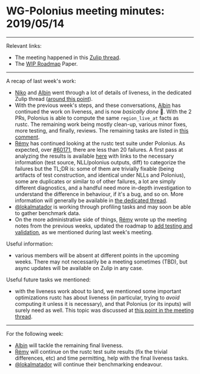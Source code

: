 # WG-Polonius meeting minutes: 2019/05/14
---

Relevant links:

- The meeting happened in this [Zulip thread](https://rust-lang.zulipchat.com/#narrow/stream/186049-t-compiler.2Fwg-polonius/topic/meeting.202019.2E05.2E14).
- The [WIP Roadmap](https://paper.dropbox.com/doc/Polonius-Roadmap--AY6C806s~AZK~e7wagmys2_wAg-hk3a9ynduUN2gk1A0NNTF) Paper.

---

A recap of last week's work:

- [Niko] and [Albin] went through a lot of details of liveness, in the dedicated Zulip thread ([around this point](https://rust-lang.zulipchat.com/#narrow/stream/186049-t-compiler.2Fwg-polonius/topic/liveness.20polonius.23104/near/165238306)). 
- With the previous week's steps, and these conversations, [Albin] has continued the work on liveness, and is now _basically done_ :tada:. With the 2 PRs, Polonius is able to compute the same `region_live_at` facts as rustc. The remaining work being mostly clean-up, various minor fixes, more testing, and finally, reviews. The remaining tasks are listed in [this comment](https://github.com/rust-lang/polonius/issues/104#issuecomment-492380520).
- [Rémy] has continued looking at the rustc test suite under Polonius. As expected, over [#60171](https://github.com/rust-lang/rust/pull/60171), there are less than 20 failures. A first pass at analyzing the results is available [here](https://hackmd.io/CjYB0fs4Q9CweyeTdKWyEg) with links to the necessary information (test source, NLL/polonius outputs, diff) to categorize the failures but the TL;DR is: some of them are trivially fixable (being artifacts of test construction, and identical under NLLs and Polonius), some are duplicates or similar to of other failures, a lot are simply different diagnostics, and a handful need more in-depth investigation to understand the difference in behaviour, if it's a bug, and so on. More information will generally be available in [the dedicated thread](https://rust-lang.zulipchat.com/#narrow/stream/186049-t-compiler.2Fwg-polonius/topic/rustc.20compare-mode.20polonius).
- [@lokalmatador] is working through profiling tasks and may soon be able to gather benchmark data.
- On the more administrative side of things, [Rémy] wrote up the meeting notes from the previous weeks, updated the roadmap to [add testing and validation](https://paper.dropbox.com/doc/Polonius-Roadmap--AdKXqkTdIxkM3zh3xZmuZ4RmAg-hk3a9ynduUN2gk1A0NNTF#:uid=569313235802426695258068&h2=Extending-Polonius-to-cover-th), as we mentioned during last week's meeting.

Useful information:

- various members will be absent at different points in the upcoming weeks. There may not necessarily be a meeting sometimes (TBD), but async updates will be available on Zulip in any case.

Useful future tasks we mentioned:

- with the liveness work about to land, we mentioned some important optimizations rustc has about liveness (in particular, trying to _avoid_ computing it unless it is necessary), and that Polonius (or its inputs) will surely need as well. This topic was discussed at [this point in the meeting thread](https://rust-lang.zulipchat.com/#narrow/stream/186049-t-compiler.2Fwg-polonius/topic/meeting.202019.2E05.2E14/near/165653374).

----
For the following week:

- [Albin] will tackle the remaining final liveness.
- [Rémy] will continue on the rustc test suite results (fix the trivial differences, etc) and time permitting, help with the final liveness tasks.
- [@lokalmatador] will continue their benchmarking endeavour.

[Albin]: https://github.com/albins
[Niko]: https://github.com/nikomatsakis
[Rémy]: https://github.com/lqd
[@lokalmatador]: https://github.com/lokalmatador